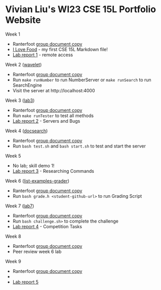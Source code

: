 # Vivian Liu's WI23 CSE 15L Portfolio Website

Week 1
* Ranterfoot [group document copy](https://docs.google.com/document/d/1pbcaeit3ucyalB2jNu0WmcIVpUKGyrz4Hf4PKtUWPrE/edit?usp=share_link)
* [I Love Food](Lab1/ILOVEFOOD) - my first CSE 15L Markdown file!
* [Lab report 1](Report1/LABREPORT1) - remote access

Week 2 ([wavelet](https://github.com/ucsd-cse15l-f22/wavelet))
* Ranterfoot [group document copy](https://docs.google.com/document/d/1-1mIYfinO3nqS9_uaFg6aRZVDfodDBxYNS3ZGcbQ4cw/edit?usp=share_link)
* Run `make runNumber` to run NumberServer or `make runSearch` to run SearchEngine
* Visit the server at http://localhost:4000

Week 3 ([lab3](https://github.com/ucsd-cse15l-w23/lab3))
* Ranterfoot [group document copy](https://docs.google.com/document/d/1EiEGXUEYnkohqbWdabcpWJhFLwPWh6qVAwmiO3A9_f8/edit?usp=share_link)
* Run `make runTester` to test all methods
* [Lab report 2](Report2/LABREPORT2) - Servers and Bugs

Week 4 ([docsearch](https://github.com/ucsd-cse15l-w23/docsearch))
* Ranterfoot [group document copy](https://docs.google.com/document/d/1_w-siWalhRtaoKfn47erQ1plxa3yh32XqYMnofYVNlA/edit?usp=sharing)
* Run `bash test.sh` and `bash start.sh` to test and start the server

Week 5
* No lab; skill demo 1!
* [Lab report 3](Report3/LABREPORT3.md) - Researching Commands

Week 6 ([list-examples-grader](https://github.com/ucsd-cse15l-w23/list-examples-grader))
* Ranterfoot [group document copy](https://docs.google.com/document/d/1Vku5MCGNC1ri79syeAAweeszkBx4dDMG7rozQpUigj8/edit?usp=share_link)
* Run `bash grade.h <student-github-url>` to run Grading Script

Week 7 ([lab7](https://github.com/ucsd-cse15l-w23/lab7))
* Ranterfoot [group document copy](https://docs.google.com/document/d/1yN_TYGsxEjQL-yW438SupgDVtOqyVs3rwVxiqyoSHAA/edit?usp=sharing)
* Run `bash challenge.sh>` to complete the challenge
* [Lab report 4](Report4/LABREPORT4.md) - Competition Tasks

Week 8
* Ranterfoot [group document copy](https://docs.google.com/document/d/1lnZHEs93NLXPoFiqS8CPpHnb6Ah2yt5dxY73SdFavt4/edit?usp=sharing)
* Peer review week 6 lab

Week 9
* Ranterfoot [group document copy](https://docs.google.com/document/d/1J-7HOr4nsmJoAlCLHYsrPQ11xXh3FaGDFOOQuZcc_Pw/edit?usp=sharing)
* 
* [Lab report 5](Report5/LABREPORT5.MD)